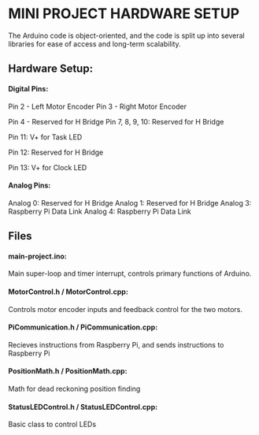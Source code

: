 # MINI PROJECT HARDWARE SETUP

The Arduino code is object-oriented, and the code is split up into several libraries for ease of access and long-term scalability.

## Hardware Setup:

#### Digital Pins:
Pin 2 - Left Motor Encoder
Pin 3 - Right Motor Encoder

Pin 4 - Reserved for H Bridge
Pin 7, 8, 9, 10: Reserved for H Bridge

Pin 11: V+ for Task LED

Pin 12: Reserved for H Bridge

Pin 13: V+ for Clock LED

#### Analog Pins:
Analog 0: Reserved for H Bridge
Analog 1: Reserved for H Bridge
Analog 3: Raspberry Pi Data Link
Analog 4: Raspberry Pi Data Link

## Files

#### main-project.ino:

Main super-loop and timer interrupt, controls primary functions of Arduino.

#### MotorControl.h / MotorControl.cpp:

Controls motor encoder inputs and feedback control for the two motors.

#### PiCommunication.h / PiCommunication.cpp:

Recieves instructions from Raspberry Pi, and sends instructions to Raspberry Pi

#### PositionMath.h / PositionMath.cpp:

Math for dead reckoning position finding

#### StatusLEDControl.h / StatusLEDControl.cpp:

Basic class to control LEDs
